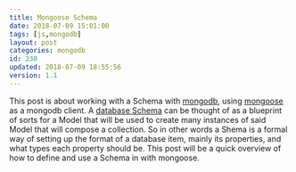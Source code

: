 ```yaml
---
title: Mongoose Schema
date: 2018-07-09 15:01:00
tags: [js,mongodb]
layout: post
categories: mongodb
id: 230
updated: 2018-07-09 18:55:56
version: 1.1
---
```


This post is about working with a Schema with [mongodb](https://www.mongodb.com/), using [mongoose](http://mongoosejs.com/docs/guide.html) as a mongodb client. A [database Schema](https://en.wikipedia.org/wiki/Database_schema) can be thought of as a blueprint of sorts for a Model that will be used to create many instances of said Model that will compose a collection. So in other words a Shema is a formal way of setting up the format of a database item, mainly its properties, and what types each property should be. This post will be a quick overview of how to define and use a Schema in with mongoose.

<!-- more -->
